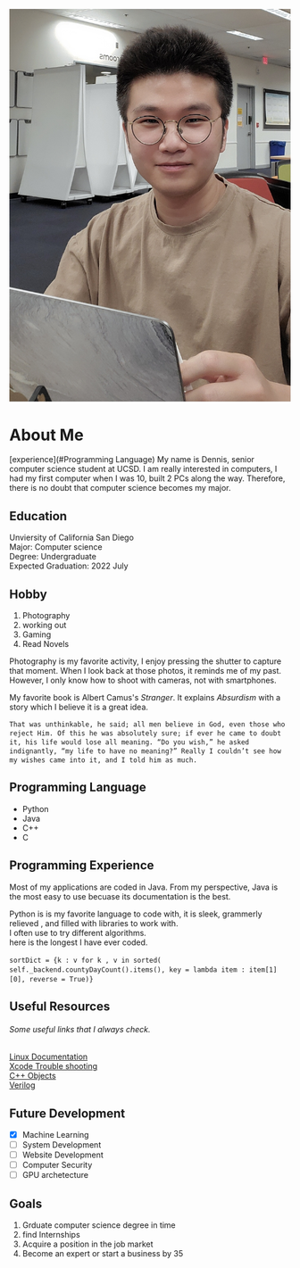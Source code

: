 ![](IMG_3738.jpg)
# About Me 
[experience](#Programming Language)
My name is Dennis, senior computer science student at UCSD. I am really interested in computers, I had my first computer when I was 10, built 2 PCs along the way. 
Therefore, there is no doubt that computer science becomes my major. 

## Education 
Unviersity of California San Diego \
Major: Computer science \
Degree: Undergraduate \
Expected Graduation: 2022 July 



## Hobby 
1. Photography
2. working out
3. Gaming 
4. Read Novels

Photography is my favorite activity, I enjoy pressing the shutter to capture that moment. When I look back at those photos, it reminds me of my past. However, I only know how to shoot with cameras, not with smartphones. 

My favorite book is Albert Camus's _Stranger_. It explains _Absurdism_ with a story which I believe it is a great idea. 

```
That was unthinkable, he said; all men believe in God, even those who reject Him. Of this he was absolutely sure; if ever he came to doubt it, his life would lose all meaning. “Do you wish,” he asked indignantly, “my life to have no meaning?” Really I couldn’t see how my wishes came into it, and I told him as much.
```

## Programming Language 
- Python
- Java
- C++ 
- C 


## Programming Experience 
Most of my applications are coded in Java. From my perspective, Java is the most easy to use becuase its documentation is the best. 

Python is is my favorite language to code with, it is sleek, grammerly relieved , and filled with libraries to work with. \
I often use to try different algorithms.\
here is the longest I have ever coded.

`sortDict = {k : v for k , v in sorted( self._backend.countyDayCount().items(), key = lambda item : item[1][0], reverse = True)} `

## Useful Resources
###### Some useful links that I always check.
[Linux Documentation](https://man7.org/linux/man-pages/man7/man.7.html)\
[Xcode Trouble shooting](https://stackoverflow.com/questions/23438393/new-to-xcode-cant-open-files-in-c)\
[C++ Objects](https://stackoverflow.com/questions/1380463/sorting-a-vector-of-custom-objects)\
[Verilog](https://www.asic-world.com/systemverilog/index.html)



## Future Development
- [x] Machine Learning 
- [ ] System Development 
- [ ] Website Development 
- [ ] Computer Security 
- [ ] GPU archetecture

## Goals 
1. Grduate computer science degree in time 
2. find Internships 
3. Acquire a position in the job market 
4. Become an expert or start a business by 35 



